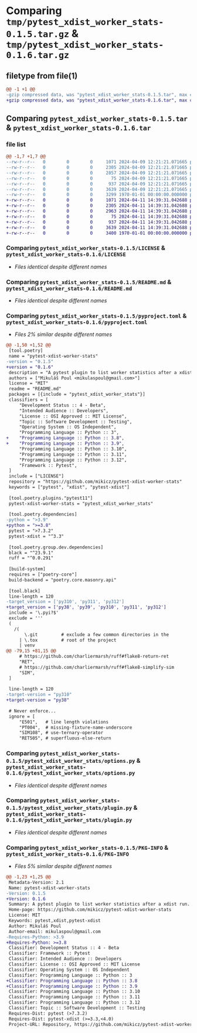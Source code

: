# Comparing `tmp/pytest_xdist_worker_stats-0.1.5.tar.gz` & `tmp/pytest_xdist_worker_stats-0.1.6.tar.gz`

## filetype from file(1)

```diff
@@ -1 +1 @@
-gzip compressed data, was "pytest_xdist_worker_stats-0.1.5.tar", max compression
+gzip compressed data, was "pytest_xdist_worker_stats-0.1.6.tar", max compression
```

## Comparing `pytest_xdist_worker_stats-0.1.5.tar` & `pytest_xdist_worker_stats-0.1.6.tar`

### file list

```diff
@@ -1,7 +1,7 @@
--rw-r--r--   0        0        0     1071 2024-04-09 12:21:21.071665 pytest_xdist_worker_stats-0.1.5/LICENSE
--rw-r--r--   0        0        0     2305 2024-04-09 12:21:21.071665 pytest_xdist_worker_stats-0.1.5/README.md
--rw-r--r--   0        0        0     2857 2024-04-09 12:21:21.071665 pytest_xdist_worker_stats-0.1.5/pyproject.toml
--rw-r--r--   0        0        0       75 2024-04-09 12:21:21.071665 pytest_xdist_worker_stats-0.1.5/pytest_xdist_worker_stats/__init__.py
--rw-r--r--   0        0        0      937 2024-04-09 12:21:21.071665 pytest_xdist_worker_stats-0.1.5/pytest_xdist_worker_stats/options.py
--rw-r--r--   0        0        0     3639 2024-04-09 12:21:21.071665 pytest_xdist_worker_stats-0.1.5/pytest_xdist_worker_stats/plugin.py
--rw-r--r--   0        0        0     3299 1970-01-01 00:00:00.000000 pytest_xdist_worker_stats-0.1.5/PKG-INFO
+-rw-r--r--   0        0        0     1071 2024-04-11 14:39:31.042688 pytest_xdist_worker_stats-0.1.6/LICENSE
+-rw-r--r--   0        0        0     2305 2024-04-11 14:39:31.042688 pytest_xdist_worker_stats-0.1.6/README.md
+-rw-r--r--   0        0        0     2963 2024-04-11 14:39:31.042688 pytest_xdist_worker_stats-0.1.6/pyproject.toml
+-rw-r--r--   0        0        0       75 2024-04-11 14:39:31.042688 pytest_xdist_worker_stats-0.1.6/pytest_xdist_worker_stats/__init__.py
+-rw-r--r--   0        0        0      937 2024-04-11 14:39:31.042688 pytest_xdist_worker_stats-0.1.6/pytest_xdist_worker_stats/options.py
+-rw-r--r--   0        0        0     3639 2024-04-11 14:39:31.042688 pytest_xdist_worker_stats-0.1.6/pytest_xdist_worker_stats/plugin.py
+-rw-r--r--   0        0        0     3400 1970-01-01 00:00:00.000000 pytest_xdist_worker_stats-0.1.6/PKG-INFO
```

### Comparing `pytest_xdist_worker_stats-0.1.5/LICENSE` & `pytest_xdist_worker_stats-0.1.6/LICENSE`

 * *Files identical despite different names*

### Comparing `pytest_xdist_worker_stats-0.1.5/README.md` & `pytest_xdist_worker_stats-0.1.6/README.md`

 * *Files identical despite different names*

### Comparing `pytest_xdist_worker_stats-0.1.5/pyproject.toml` & `pytest_xdist_worker_stats-0.1.6/pyproject.toml`

 * *Files 2% similar despite different names*

```diff
@@ -1,50 +1,52 @@
 [tool.poetry]
 name = "pytest-xdist-worker-stats"
-version = "0.1.5"
+version = "0.1.6"
 description = "A pytest plugin to list worker statistics after a xdist run."
 authors = ["Mikuláš Poul <mikulaspoul@gmail.com>"]
 license = "MIT"
 readme = "README.md"
 packages = [{include = "pytest_xdist_worker_stats"}]
 classifiers = [
     "Development Status :: 4 - Beta",
     "Intended Audience :: Developers",
     "License :: OSI Approved :: MIT License",
     "Topic :: Software Development :: Testing",
     "Operating System :: OS Independent",
     "Programming Language :: Python :: 3",
+    "Programming Language :: Python :: 3.8",
+    "Programming Language :: Python :: 3.9",
     "Programming Language :: Python :: 3.10",
     "Programming Language :: Python :: 3.11",
     "Programming Language :: Python :: 3.12",
     "Framework :: Pytest",
 ]
 include = ["LICENSE"]
 repository = "https://github.com/mikicz/pytest-xdist-worker-stats"
 keywords = ["pytest", "xdist", "pytest-xdist"]
 
 [tool.poetry.plugins."pytest11"]
 pytest-xdist-worker-stats = "pytest_xdist_worker_stats"
 
 [tool.poetry.dependencies]
-python = ">3.9"
+python = ">=3.8"
 pytest = ">7.3.2"
 pytest-xdist = "^3.3"
 
 [tool.poetry.group.dev.dependencies]
 black = "^23.9.1"
 ruff = "^0.0.291"
 
 [build-system]
 requires = ["poetry-core"]
 build-backend = "poetry.core.masonry.api"
 
 [tool.black]
 line-length = 120
-target_version = ['py310', 'py311', 'py312']
+target_version = ['py38', 'py39', 'py310', 'py311', 'py312']
 include = '\.pyi?$'
 exclude = '''
 (
   /(
       \.git         # exclude a few common directories in the
     | \.tox         # root of the project
     | venv
@@ -79,15 +81,15 @@
     # https://github.com/charliermarsh/ruff#flake8-return-ret
     "RET",
     # https://github.com/charliermarsh/ruff#flake8-simplify-sim
     "SIM",
 ]
 
 line-length = 120
-target-version = "py310"
+target-version = "py38"
 
 # Never enforce...
 ignore = [
     "E501",   # line length violations
     "PT004",  # missing-fixture-name-underscore
     "SIM108", # use-ternary-operator
     "RET505", # superfluous-else-return
```

### Comparing `pytest_xdist_worker_stats-0.1.5/pytest_xdist_worker_stats/options.py` & `pytest_xdist_worker_stats-0.1.6/pytest_xdist_worker_stats/options.py`

 * *Files identical despite different names*

### Comparing `pytest_xdist_worker_stats-0.1.5/pytest_xdist_worker_stats/plugin.py` & `pytest_xdist_worker_stats-0.1.6/pytest_xdist_worker_stats/plugin.py`

 * *Files identical despite different names*

### Comparing `pytest_xdist_worker_stats-0.1.5/PKG-INFO` & `pytest_xdist_worker_stats-0.1.6/PKG-INFO`

 * *Files 5% similar despite different names*

```diff
@@ -1,23 +1,25 @@
 Metadata-Version: 2.1
 Name: pytest-xdist-worker-stats
-Version: 0.1.5
+Version: 0.1.6
 Summary: A pytest plugin to list worker statistics after a xdist run.
 Home-page: https://github.com/mikicz/pytest-xdist-worker-stats
 License: MIT
 Keywords: pytest,xdist,pytest-xdist
 Author: Mikuláš Poul
 Author-email: mikulaspoul@gmail.com
-Requires-Python: >3.9
+Requires-Python: >=3.8
 Classifier: Development Status :: 4 - Beta
 Classifier: Framework :: Pytest
 Classifier: Intended Audience :: Developers
 Classifier: License :: OSI Approved :: MIT License
 Classifier: Operating System :: OS Independent
 Classifier: Programming Language :: Python :: 3
+Classifier: Programming Language :: Python :: 3.8
+Classifier: Programming Language :: Python :: 3.9
 Classifier: Programming Language :: Python :: 3.10
 Classifier: Programming Language :: Python :: 3.11
 Classifier: Programming Language :: Python :: 3.12
 Classifier: Topic :: Software Development :: Testing
 Requires-Dist: pytest (>7.3.2)
 Requires-Dist: pytest-xdist (>=3.3,<4.0)
 Project-URL: Repository, https://github.com/mikicz/pytest-xdist-worker-stats
```

